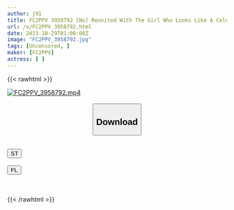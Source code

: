 ```yaml
---
author: j91
title: FC2PPV 3958792 [No] Reunited With The Girl Who Looks Like A Celebrity (Looks Like Goki) Who Cut Her Hair And Changed Her Appearance! This Time, After Negotiations, The Creampie Ban Was Lifted! Cum Swallowing On The Bed, Raw Sex In The Bath, And Finally Creampie Sex! *Bonus High Image Quality
url: /v/FC2PPV_3958792.html
date: 2023-10-29T01:00:00Z
image: "FC2PPV_3958792.jpg"
tags: [Uncensored, ]
maker: [FC2PPV]
actress: [ ]
---
```



{{< rawhtml >}}

<div class="video" data-videoid="dR6zDJzk3vukO6d">
    <a href="javascript:;">
        <img src="https://my.j91.asia/v/FC2PPV_3958792.jpg" width="WIDTH" height="HEIGHT" alt="FC2PPV_3958792.mp4" loading="lazy">
    </a>
</div>

<script type="text/javascript" src="https://j91.asia/asset/on-demand-st.js"></script>

<br>
  <link rel="stylesheet" href="https://j91.asia/asset/bs5.css">
  
  <center>
  <button class="btn btn-primary" type="button" data-bs-toggle="collapse" data-bs-target=".multi-collapse" aria-expanded="false" aria-controls="multiCollapseExample1 multiCollapseExample2"><h2>Download</h2></button></center>
</p>
<div class="row">
  <div class="col">
    <div class="collapse multi-collapse" id="multiCollapseExample1">
      <div class="card card-body">
	      	      <br>
<div class="buttons">  
<a href="https://streamtape.to/v/dR6zDJzk3vukO6d"><button class="btn-hover color-3"><i class="fa fa-download"></i> ST</button></a></div>
    </div>
  </div>
</div>
  <div class="col">
    <div class="collapse multi-collapse" id="multiCollapseExample2">
      <div class="card card-body">
	      <br>
<div class="buttons">
    <a href="https://filelions.online/f/53rx5muanu1n"><button class="btn-hover color-9"><i class="fa fa-download"></i> FL</button></a></div>
<br><br>
      </div>
    </div>
  </div>
</div>

{{< /rawhtml >}}